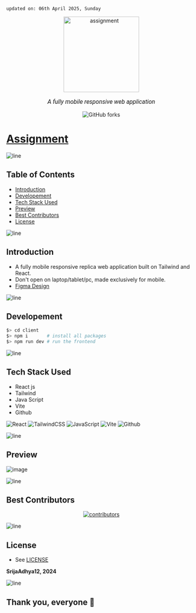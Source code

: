     updated on: 06th April 2025, Sunday

<div align=center>
    <a href="https://github.com/SrijaAdhya12/assignment">
        <img width="200" src="https://github.com/user-attachments/assets/fc3c4f62-7395-4ac7-b2f6-85a5873e5dc7" alt="assignment">
    </a>
    <p style="font-family: roboto, calibri; font-size:12pt; font-style:italic"> A fully mobile responsive web application </p>
    <a src="https://github.com/SrijaAdhya12/assignment/forks">
        <img alt="GitHub forks" src="https://img.shields.io/github/forks/SrijaAdhya12/assignment">
    </a>
</div>

# [Assignment](https://github.com/SrijaAdhya12/assignment)

![line]

## Table of Contents

- [Introduction](#introduction)
- [Developement](#developement)
- [Tech Stack Used](#tech-stack-used)
- [Preview](#preview)
- [Best Contributors](#best-contributors)
- [License](#license)

![line]

## Introduction
- A fully mobile responsive replica web application built on Tailwind and React.
- Don't open on laptop/tablet/pc, made exclusively for mobile.
- [Figma Design](https://www.figma.com/design/pqDhRIcZs81lXRq5PVeyp8/Task-Home-Page?node-id=0-1&p=f&t=mkxgB0DG3ayypxnJ-0)

![line]

## Developement

```sh
$> cd client
$> npm i       # install all packages
$> npm run dev # run the frontend
```

![line]

## Tech Stack Used

- React js
- Tailwind 
- Java Script
- Vite
- Github

![React](https://img.shields.io/badge/react-%2320232a.svg?style=for-the-badge&logo=react&logoColor=%2361DAFB) ![TailwindCSS](https://img.shields.io/badge/tailwindcss-%2338B2AC.svg?style=for-the-badge&logo=tailwind-css&logoColor=blue) ![JavaScript](https://img.shields.io/badge/javascript-%23323330.svg?style=for-the-badge&logo=javascript&logoColor=%23F7DF1E) ![Vite](https://img.shields.io/badge/vite-%23000000.svg?style=for-the-badge&logo=vite&logoColor=white) ![Github](https://img.shields.io/badge/github-%23121011.svg?style=for-the-badge&logo=github&logoColor=white) 

![line]

## Preview

![image](https://github.com/user-attachments/assets/e39aa148-4393-4e8e-87b9-7759a3057b67)


![line]

## Best Contributors

<div align="center">
    <a href="https://github.com/SrijaAdhya12/assignment/graphs/contributors">
        <img src="https://contrib.rocks/image?repo=SrijaAdhya12/assignment" alt="contributors"/>
    </a>
</div>

![line]

## License

- See [LICENSE]

**SrijaAdhya12, 2024**

![line]

## Thank you, everyone 💚

[icons]: https://icons8.com
[markdown-badges]: https://github.com/Ileriayo/markdown-badges
[custom-icons]: https://simpleicons.org
[line]: https://user-images.githubusercontent.com/75939390/137615281-3a875960-92cc-407f-97fe-fd2319bdb252.png
[License]: https://github.com/SrijaAdhya12/assignment/blob/main/LICENSE

<!-- 06/04/25 -->
